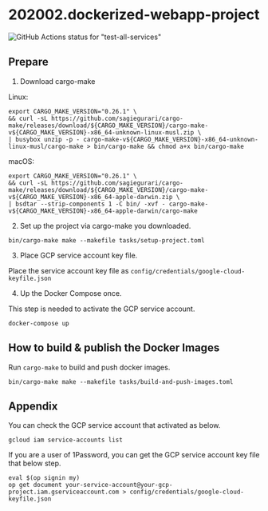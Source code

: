 # 202002.dockerized-webapp-project

![GitHub Actions status for "test-all-services"](https://github.com/mazgi-showcase/202002.dockerized-webapp-project/workflows/test-all-services/badge.svg)

## Prepare

1. Download cargo-make

Linux:

```shellsession
export CARGO_MAKE_VERSION="0.26.1" \
&& curl -sL https://github.com/sagiegurari/cargo-make/releases/download/${CARGO_MAKE_VERSION}/cargo-make-v${CARGO_MAKE_VERSION}-x86_64-unknown-linux-musl.zip \
| busybox unzip -p - cargo-make-v${CARGO_MAKE_VERSION}-x86_64-unknown-linux-musl/cargo-make > bin/cargo-make && chmod a+x bin/cargo-make
```

macOS:

```shellsession
export CARGO_MAKE_VERSION="0.26.1" \
&& curl -sL https://github.com/sagiegurari/cargo-make/releases/download/${CARGO_MAKE_VERSION}/cargo-make-v${CARGO_MAKE_VERSION}-x86_64-apple-darwin.zip \
| bsdtar --strip-components 1 -C bin/ -xvf - cargo-make-v${CARGO_MAKE_VERSION}-x86_64-apple-darwin/cargo-make
```

2. Set up the project via cargo-make you downloaded.

```shellsession
bin/cargo-make make --makefile tasks/setup-project.toml
```

3. Place GCP service account key file.

Place the service account key file as `config/credentials/google-cloud-keyfile.json`

4. Up the Docker Compose once.

This step is needed to activate the GCP service account.

```shellsession
docker-compose up
```

## How to build & publish the Docker Images

Run `cargo-make` to build and push docker images.

```shellsession
bin/cargo-make make --makefile tasks/build-and-push-images.toml
```

## Appendix

You can check the GCP service account that activated as below.

```shellsession
gcloud iam service-accounts list
```

If you are a user of 1Password, you can get the GCP service account key file that below step.

```shellsession
eval $(op signin my)
op get document your-service-account@your-gcp-project.iam.gserviceaccount.com > config/credentials/google-cloud-keyfile.json
```
